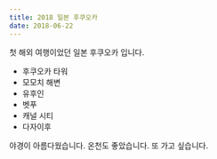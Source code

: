 ```yaml
---
title: 2018 일본 후쿠오카
date: 2018-06-22
---
```


첫 해외 여행이었던 일본 후쿠오카 입니다. 

<!--more-->

- 후쿠오카 타워
- 모모치 해변
- 유후인
- 벳푸
- 캐널 시티
- 다자이후


야경이 아름다웠습니다.
온천도 좋았습니다. 또 가고 싶습니다.  